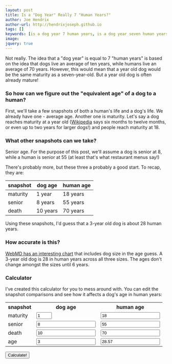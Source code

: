 ```yaml
---
layout: post
title: Is a "Dog Year" Really 7 "Human Years?"
author: Joe Hendrix
author-url: http://hendrixjoseph.github.io
tags: []
keywords: [is a dog year 7 human years, is a dog year seven human years, dog year, human year, human]
image:
jquery: true
---
```


Not really. The idea that a "dog year" is equal to 7 "human years" is based on the idea that dogs live an average of ten years, while humans live an average of 70 years. However, this would mean that a year old dog would be the same maturity as a seven-year-old. But a year old dog is often already mature!

### So how can we figure out the "equivalent age" of a dog to a human?

First, we'll take a few snapshots of both a human's life and a dog's life. We already have one - average age. Another one is maturity. Let's say a dog reaches maturity at a year old ([Wikipedia](https://en.wikipedia.org/wiki/Dog#Reproduction) says six months to twelve months, or even up to two years for larger dogs!) and people reach maturity at 18.

### What other snapshots can we take?

Senior age. For the purpose of this post, we'll assume a dog is senior at 8, while a human is senior at 55 (at least that's what restaurant menus say!)

There's probably more, but these three a probably a good start. To recap, they are:

snapshot | dog age | human age
--- | --- | ---
maturity | 1 year | 18 years
senior | 8 years | 55 years
death | 10 years | 70 years

Using these snapshots, I'd guess that a 3-year old dog is about 28 human years.

### How accurate is this?

[WebMD has an interesting chart](http://pets.webmd.com/dogs/how-to-calculate-your-dogs-age) that includes dog size in the age guess. A 3-year old dog is 28 in human years across all three sizes. The ages don't change amongst the sizes until 6 years.

### Calculator

I've created this calculator for you to mess around with. You can edit the snapshot comparisons and see how it affects a dog's age in human years:

<table>
<tr><th>snapshot</th><th>dog age</th><th>human age</th></tr>
<tr>
  <td>maturity</td>
  <td><input id="dog-maturity" type="number" value="1" min="0" max="8" required /></td>
  <td><input id="human-maturity" type="number" value="18" min="0" required /></td>
</tr><tr>
  <td>senior</td>
  <td><input id="dog-senior" type="number" value="8" required /></td>
  <td><input id="human-senior" type="number" value="55" required /></td>
</tr><tr>
  <td>death</td>
  <td><input id="dog-death" type="number" value="10" required /></td>
  <td><input id="human-death" type="number" value="70" required /></td>
</tr><tr>
  <td>age</td>
  <td><input id="dog-age" type="number" value="3" required /></td>
  <td><input id="human-age" type="number" value="28.57" /></td>
</tr>
</table>
<button id="update" type="button">Calculate!</button> 


<script>
$(document).ready(function(){
  $("#dog-senior").change(function(){
    $("dog-maturity").attr({"max" : $(this).val()});
  });

  $("#update").click(function(){
    var dm = parseFloat($("#dog-maturity").val());
    var hm = parseFloat($("#human-maturity").val());
    var ds = parseFloat($("#dog-senior").val());
    var hs = parseFloat($("#human-senior").val());
    var dd = parseFloat($("#dog-death").val());
    var hd = parseFloat($("#human-death").val());
    var da = parseFloat($("#dog-age").val());
    var ha = 0;
    
    if(da <= dm) {
      ha = da * hm / dm;
    } else if (da <= ds) {
      ha = (hs - hm) * (da - dm) / (ds - dm) + hm;
    } else {
      ha = (hd - hs) * (da - ds) / (dd - ds) + hs;
    }
    
    $("#human-age").val(ha);
  });
});
</script>
